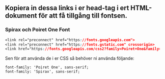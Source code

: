 ## Kopiera in dessa links i er head-tag i ert HTML-dokument för att få tillgång till fontsen.

### Spirax och Poiret One Font

```css
<link rel="preconnect" href="https://fonts.googleapis.com">
<link rel="preconnect" href="https://fonts.gstatic.com" crossorigin>
<link href="https://fonts.googleapis.com/css2?family=Poiret+One&family=Spirax&display=swap" rel="stylesheet">
```

Sen för att använda de i er CSS så behöver ni använda följande:

```
font-family: 'Poiret One', sans-serif;
font-family: 'Spirax', sans-serif;
```
